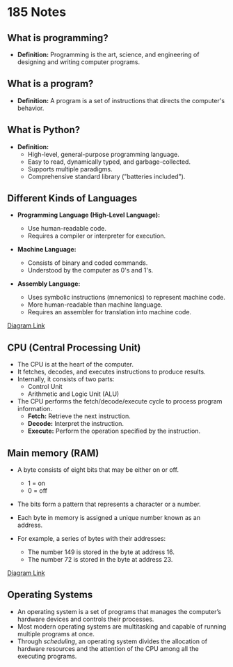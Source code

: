 # 185 Notes

## What is programming?

- **Definition:** Programming is the art, science, and engineering of designing and writing computer programs.

## What is a program?

- **Definition:** A program is a set of instructions that directs the computer's behavior.

## What is Python?

- **Definition:**
    - High-level, general-purpose programming language.
    - Easy to read, dynamically typed, and garbage-collected.
    - Supports multiple paradigms.
    - Comprehensive standard library ("batteries included").

## Different Kinds of Languages

- **Programming Language (High-Level Language):** 
  - Use human-readable code.
  - Requires a compiler or interpreter for execution.
  
- **Machine Language:**
  - Consists of binary and coded commands.
  - Understood by the computer as 0's and 1's.
  
- **Assembly Language:**
  - Uses symbolic instructions (mnemonics) to represent machine code.
  - More human-readable than machine language.
  - Requires an assembler for translation into machine code.

[Diagram Link](https://prnt.sc/0yoAdPcZFcMK)

## CPU (Central Processing Unit)

- The CPU is at the heart of the computer.
- It fetches, decodes, and executes instructions to produce results.
- Internally, it consists of two parts:
  - Control Unit
  - Arithmetic and Logic Unit (ALU)
- The CPU performs the fetch/decode/execute cycle to process program information.
  - **Fetch:** Retrieve the next instruction.
  - **Decode:** Interpret the instruction.
  - **Execute:** Perform the operation specified by the instruction.

## Main memory (RAM)

- A byte consists of eight bits that may be either on or off.
  - 1 = on
  - 0 = off
- The bits form a pattern that represents a character or a number.
- Each byte in memory is assigned a unique number known as an address.

- For example, a series of bytes with their addresses:
  - The number 149 is stored in the byte at address 16.
  - The number 72 is stored in the byte at address 23.

[Diagram Link](https://prnt.sc/bWuIHPqR1NfY)

## Operating Systems

- An operating system is a set of programs that manages the computer’s hardware devices and controls their processes.
- Most modern operating systems are multitasking and capable of running multiple programs at once.
- Through *scheduling*, an operating system divides the allocation of hardware resources and the attention of the CPU among all the executing programs.